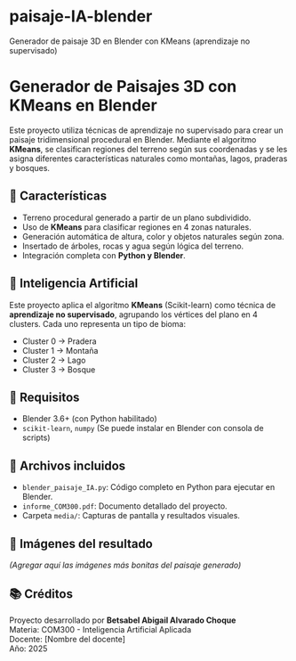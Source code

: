 # paisaje-IA-blender
Generador de paisaje 3D en Blender con KMeans (aprendizaje no supervisado)
# Generador de Paisajes 3D con KMeans en Blender

Este proyecto utiliza técnicas de aprendizaje no supervisado para crear un paisaje tridimensional procedural en Blender. Mediante el algoritmo **KMeans**, se clasifican regiones del terreno según sus coordenadas y se les asigna diferentes características naturales como montañas, lagos, praderas y bosques.

## 🌄 Características

- Terreno procedural generado a partir de un plano subdividido.
- Uso de **KMeans** para clasificar regiones en 4 zonas naturales.
- Generación automática de altura, color y objetos naturales según zona.
- Insertado de árboles, rocas y agua según lógica del terreno.
- Integración completa con **Python y Blender**.

## 🧠 Inteligencia Artificial

Este proyecto aplica el algoritmo **KMeans** (Scikit-learn) como técnica de **aprendizaje no supervisado**, agrupando los vértices del plano en 4 clusters. Cada uno representa un tipo de bioma:

- Cluster 0 → Pradera
- Cluster 1 → Montaña
- Cluster 2 → Lago
- Cluster 3 → Bosque

## 📝 Requisitos

- Blender 3.6+ (con Python habilitado)
- `scikit-learn`, `numpy`
  (Se puede instalar en Blender con consola de scripts)

## 📂 Archivos incluidos

- `blender_paisaje_IA.py`: Código completo en Python para ejecutar en Blender.
- `informe_COM300.pdf`: Documento detallado del proyecto.
- Carpeta `media/`: Capturas de pantalla y resultados visuales.

## 📸 Imágenes del resultado

*(Agregar aquí las imágenes más bonitas del paisaje generado)*

## 📚 Créditos

Proyecto desarrollado por **Betsabel Abigail Alvarado Choque**  
Materia: COM300 - Inteligencia Artificial Aplicada  
Docente: [Nombre del docente]  
Año: 2025
